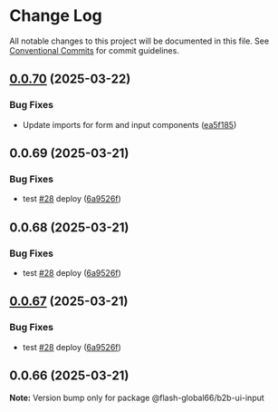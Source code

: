 # Change Log

All notable changes to this project will be documented in this file.
See [Conventional Commits](https://conventionalcommits.org) for commit guidelines.

## [0.0.70](https://github.com/Flash-Global66/b2b-ui-framework/compare/@flash-global66/b2b-ui-input@0.0.69...@flash-global66/b2b-ui-input@0.0.70) (2025-03-22)


### Bug Fixes

* Update imports for form and input components ([ea5f185](https://github.com/Flash-Global66/b2b-ui-framework/commit/ea5f185b480cc1fd7a230925eb004964968bc413))





## 0.0.69 (2025-03-21)


### Bug Fixes

* test [#28](https://github.com/Flash-Global66/b2b-ui-framework/issues/28) deploy ([6a9526f](https://github.com/Flash-Global66/b2b-ui-framework/commit/6a9526f986d683e05284d289c3022e35e1c7a590))





## 0.0.68 (2025-03-21)


### Bug Fixes

* test [#28](https://github.com/Flash-Global66/b2b-ui-framework/issues/28) deploy ([6a9526f](https://github.com/Flash-Global66/b2b-ui-framework/commit/6a9526f986d683e05284d289c3022e35e1c7a590))





## [0.0.67](https://github.com/Flash-Global66/b2b-ui-framework/compare/@flash-global66/b2b-ui-input@0.0.66...@flash-global66/b2b-ui-input@0.0.67) (2025-03-21)


### Bug Fixes

* test [#28](https://github.com/Flash-Global66/b2b-ui-framework/issues/28) deploy ([6a9526f](https://github.com/Flash-Global66/b2b-ui-framework/commit/6a9526f986d683e05284d289c3022e35e1c7a590))





## 0.0.66 (2025-03-21)

**Note:** Version bump only for package @flash-global66/b2b-ui-input
